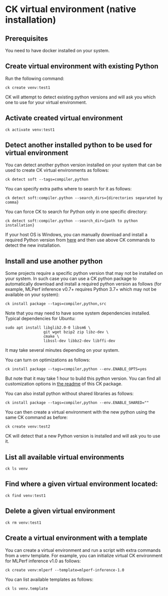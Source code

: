 # CK virtual environment (native installation)

## Prerequisites

You need to have docker installed on your system.

## Create virtual environment with existing Python

Run the following command:
```
ck create venv:test1
```

CK will attempt to detect existing python versions and will ask you which one to use for your virtual environment.

## Activate created virtual environment

```
ck activate venv:test1
```

## Detect another installed python to be used for virtual environment

You can detect another python version installed on your system 
that can be used to create CK virtual environments as follows:

```
ck detect soft --tags=compiler,python
```

You can specify extra paths where to search for it as follows:
```
ck detect soft:compiler.python --search_dirs={directories separated by comma}
```

You can force CK to search for Python only in one specific directory:
```
ck detect soft:compiler.python --search_dir={path to python installation}
```

If your host OS is Windows, you can manually download and install a required Python version 
from [here](https://www.python.org/downloads/windows/) and then use above CK commands 
to detect the new installation.

## Install and use another python

Some projects require a specific python version that may not be installed on your system.
In such case you can use a CK python package to automatically download 
and install a required python version as follows (for example, MLPerf inference v0.7+ 
requires Python 3.7+ which may not be available on your system):
```
ck install package --tags=compiler,python,src
```

Note that you may need to have some system dependencies installed. Typical dependencies for Ubuntu:
```
sudo apt install libglib2.0-0 libsm6 \
                 git wget bzip2 zip libz-dev \
                 cmake \
                 libssl-dev libbz2-dev libffi-dev
```

It may take several minutes depending on your system.

You can turn on optimizations as follows:
```
ck install package --tags=compiler,python --env.ENABLE_OPTS=yes
```

But note that it may take 1 hour to build this python version. 
You can find all customization options in [the readme](https://github.com/octoml/venv/tree/main/package/python-from-src) 
of this CK package.

You can also install python without shared libraries as follows:
```
ck install package --tags=compiler,python --env.ENABLE_SHARED=""
```

You can then create a virtual environment with the new python using the same CK command as before:
```
ck create venv:test2
```

CK will detect that a new Python version is installed and will ask you to use it.

## List all available virtual environments
```
ck ls venv
```

## Find where a given virtual environment located:

```
ck find venv:test1
```

## Delete a given virtual environment
```
ck rm venv:test1
```

## Create a virtual environment with a template

You can create a virtual environment and run a script with extra commands from a venv template.
For example, you can initialize virtual CK environment for MLPerf inference v1.0 as follows:
```
ck create venv:mlperf --template=mlperf-inference-1.0
```

You can list available templates as follows:
```
ck ls venv.template
```
